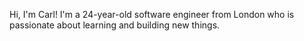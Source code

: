 Hi, I'm Carl! I'm a 24-year-old software engineer from London who is passionate about learning and building new things.
